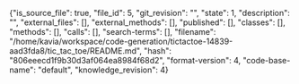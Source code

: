 {"is_source_file": true, "file_id": 5, "git_revision": "", "state": 1, "description": "", "external_files": [], "external_methods": [], "published": [], "classes": [], "methods": [], "calls": [], "search-terms": [], "filename": "/home/kavia/workspace/code-generation/tictactoe-14839-aad3fda8/tic_tac_toe/README.md", "hash": "806eeecd1f9b30d3af064ea8984f68d2", "format-version": 4, "code-base-name": "default", "knowledge_revision": 4}